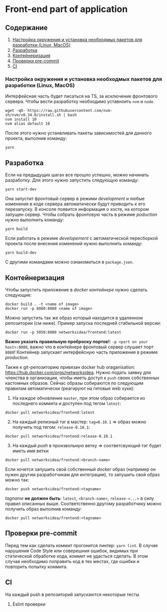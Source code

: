 # Front-end part of application 

## Содержание
1. [Настройка окружения и установка необходмых пакетов для разработки (Linux, MacOS)](#settings-env)
2. [Разработка](#dev-rules)
3. [Контейнеризация](#docker) 
4. [Проверки pre-commit](#commit-checks)
5. [CI](#CI)

<a name="settings-env"></a>

### Настройка окружения и установка необходмых пакетов для разработки (Linux, MacOS)
Интерфейсная часть будет писаться на TS, за исключение фронтового сервера. 
Чтобы вести разработку необходимо уставноить `nvm` и `node`.
```
wget -qO- https://raw.githubusercontent.com/nvm-sh/nvm/v0.34.0/install.sh | bash
nvm install 10
nvm alias default 10
```
После этого нужно устанвливать пакеты зависимостей для данного проекта, выполнив команду:
```
yarn
```

<a name="dev-rules"></a>

## Разработка
Если на предыдущих шагах все прошло успешно, можно начинать разработку. Для этого нужно запустить следующую команду:
```
yarn start-dev
```
Она запустит фронтовый сервер в режими _development_ и любые изменения в коде сервера автоматически будут приводить к его перезапуску. В консоле появится информация о хосте, на котором запущен сервер. 
Чтобы собрать фронтовую часть в режиме _poduction_ нужно выполнить команду:
```
yarn build
```
Если работать в режиме _developement_ с автоматической пересборкой проекта после внесения изменений нужно выполнить команду:
```
yarn build-dev
```
С другими командами можно ознакомиться в `package.json`.

<a name="docker"></a>

## Контейнеризация 
Чтобы запустить приложение в _docker контейнере_ нужно сделать следующие:
```
docker build . -t <name of image>
docker run -p 8080:8080 <name of image>
```
Можно запустить так же образ который находится в удаленном репозитории (см ниже). Пример запуска последней стабильной версии:
```
docker run -p 5050:8080 networksidea/frontend:latest
```
**Важно указать правильную проброску портов!**: `-p <port on your host>:8080`, важно что в контейнере фронтовый сервер слушает порт `8080`!
Контейнер запускает интерфейсную часть приложения в режиме _production_.

Также к git-репозиторию привязан docker hub oraganisation: https://hub.docker.com/orgs/networksidea.
Нужно подать заявку для членства в организации, чтобы иметь доступ к `push` своих собственных кастомных образов.
Сейчас образы собираются по следующим правилам автоматически (реагируют на гитовые web хуки):
1. На каждое обновление `master`, при этом образ собирается из последнего коммита и доступен под тегом `latest`:
```
docker pull networksidea/frontend:latest
``` 
2. На каждый релизный тэг в мастер: `tag=0.10.1` => образ можно получить под тегом: `release-0.10.1`:
```
docker pull networksidea/frontend:release-0.10.1
```
3. На каждый _push_ в произвольную ветку => соответсвующий тэг будет иметь имя ветки
```
docker pull networksidea/frontend:<branch-name> 
```

Если хочется запушить свой собственный _docker_ образ (например он нужен другим разработчикам для интеграции), то
запушить свой образ можно так:
```
docker push networksidea/frontend:<tagname>
```
_tagname_ **не должен быть**: `latest`, `<branch-name>`, `release-<...>` в силу правил описанных выше.
Соответственно другому разработчику можно получить образ выполнив команду:
```
docker pull networksidea/frontend:<tagname>
```

<a name="commit-checks"></a>

## Проверки pre-commit
Перед тем как сделать коммит прогонится линтер: `yarn lint`. В случае нарушения Code Style или соверешния ошибок, видимых при статической обработке кода, коммит не удасться сделать. В этом случае необходимо поправить код в тех местах, где ошибки и повторить попытку коммита.

<a name="CI"></a>

## CI
На каждый push в репозиторий запускаются некоторые тесты
1. Eslint проверки